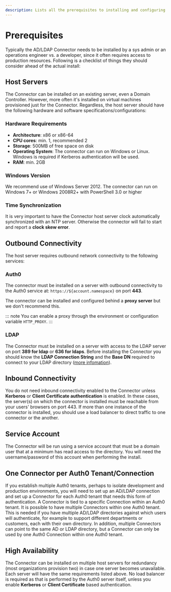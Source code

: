 ```yaml
---
description: Lists all the prerequisites to installing and configuring the connector.
---
```


# Prerequisites

Typically the AD/LDAP Connector needs to be installed by a sys admin or an operations engineer vs. a developer, since it often requires access to production resources. Following is a checklist of things they should consider ahead of the actual install:

## Host Servers

The Connector can be installed on an existing server, even a Domain Controller. However, more often it's installed on virtual machines provisioned just for the Connector. Regardless, the host server should have the following hardware and software specifications/configurations:

### Hardware Requirements

-  **Architecture**: x86 or x86-64
-  **CPU cores**: min. 1, recommended 2
-  **Storage**: 500MB of free space on disk
-  **Operating System**: The connector can run on Windows or Linux.  Windows is required if Kerberos authentication will be used.
-  **RAM**: min. 2GB

### Windows Version

We recommend use of Windows Server 2012.
The connector can run on Windows 7+ or Windows 2008R2+ with PowerShell 3.0 or higher

### Time Synchronization

It is very important to have the Connector host server clock automatically synchronized with an NTP server. Otherwise the connector will fail to start and report a __clock skew error__.

## Outbound Connectivity

The host server requires outbound network connectivity to the following services:

### Auth0

The connector must be installed on a server with outbound connectivity to the Auth0 service at:  `https://${account.namespace}` on port **443**.

The connector can be installed and configured behind a __proxy server__ but we don't recommend this.

::: note
You can enable a proxy through the environment or configuration variable `HTTP_PROXY`.
:::

### LDAP

The Connector must be installed on a server with access to the LDAP server on port **389 for ldap** or **636 for ldaps**. Before installing the Connector you should know the **LDAP Connection String** and the **Base DN** required to connect to your LDAP directory ([more infomation](/connector/install#link-to-ldap)).

## Inbound Connectivity

You do not need inbound connectivity enabled to the Connector unless **Kerberos** or **Client Certificate authentication** is enabled. In these cases, the server(s) on which the connector is installed must be reachable from your users' browsers on port 443. If more than one instance of the connector is installed, you should use a load balancer to direct traffic to one connector or the another.

## Service Account

The Connector will be run using a service account that must be a domain user that at a minimum has read access to the directory. You will need the username/password of this account when performing the install.

## One Connector per Auth0 Tenant/Connection

If you establish multiple Auth0 tenants, perhaps to isolate development and production environments, you will need to set up an AD/LDAP connection and set up a Connector for each Auth0 tenant that needs this form of authentication.  A Connector is tied to a specific Connection within an Auth0 tenant.  It is possible to have multiple Connectors within one Auth0 tenant.  This is needed if you have multiple AD/LDAP directories against which users will authenticate, for example to support different departments or customers, each with their own directory. In addition, multiple Connectors can point to the same AD or LDAP directory, but a Connector can only be used by one Auth0 Connection within one Auth0 tenant.

## High Availability

The Connector can be installed on multiple host servers for redundancy (most organizations provision two) in case one server becomes unavailable. Each server will have the same requirements listed above. No load balancer is required as that is performed by the Auth0 server itself, unless you enable __Kerberos__ or __Client Certificate__ based authentication.
